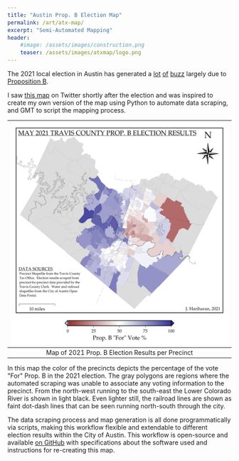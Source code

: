 ```yaml
---
title: "Austin Prop. B Election Map"
permalink: /art/atx-map/
excerpt: "Semi-Automated Mapping"
header:
    #image: /assets/images/construction.png
    teaser: /assets/images/atxmap/logo.png
---
```


The 2021 local election in Austin has generated a [lot](https://www.usatoday.com/story/news/2021/05/17/austin-homeless-camping-ban-law-elite-funded-campaign-reinstate/5074550001/) [of](https://www.kxan.com/news/local/austin/prop-b-as-austin-heads-to-polls-may-1-polarizing-homeless-camping-ban-takes-center-stage/) [buzz](https://www.youtube.com/watch?v=5az_EKGYOeE) largely due to
[Proposition B](https://www.austintexas.gov/news/council-orders-elections-eight-propositions-may-1-2021).

I saw [this map](https://twitter.com/elium2/status/1388724608224923650?s=20)
on Twitter shortly after the election and was inspired to create my own
version of the map using Python to automate data scraping, and GMT to script
the mapping process.

| ![Final Map](/assets/images/atxmap/plot_shaded.png) |
|:--:|
| Map of 2021 Prop. B Election Results per Precinct |

In this map the color of the precincts depicts the percentage of the vote
"For" Prop. B in the 2021 election.
The gray polygons are regions where the automated scraping was unable to
associate any voting information to the precinct.
From the north-west running to the south-east the Lower Colorado River
is shown in light black.
Even lighter still, the railroad lines are shown as faint dot-dash lines
that can be seen running north-south through the city.

The data scraping process and map generation is all done programmatically via
scripts, making this workflow flexible and extendable to different election
results within the City of Austin.
This workflow is open-source and available
[on GitHub](https://github.com/elbeejay/ATX_PropB_Map) with specifications
about the software used and instructions for re-creating this map.
